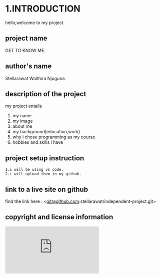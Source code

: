 # 1.INTRODUCTION 
hello,welcome to my project. 

## project name
GET TO KNOW ME.

## author's name
Stellarawat Waithira Njuguna.

## description of the project 
my project entails 
<html>
<body>
  <ol>
    <li>my name</li>
    <li>my image</li>
    <li>about me</li>
    <li>my background(education,work)</li>
    <li>why i chose programming as my course</li>
    <li>hobbies and skills i have </li>
</ol>
</body>
</html>

## project setup instruction
    1.i will be using vs code.
    2.i will upload them in my github.

## link to a live site on github
find the link here :
<git@github.com:stellarawat/independent-project.git>
 
## copyright and license information 
![license](https://github.com/stellarawat/independent-project/file1/master/license.md)
